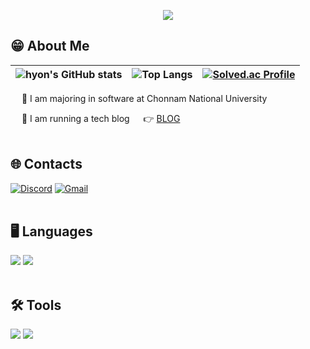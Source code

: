 <p align = "center">
<img src="https://capsule-render.vercel.app/api?type=waving&color=ffd400&height=300&section=header&text=Hello!&fontSize=70">
</p>

## 😁 About Me
|![hyon's GitHub stats](https://github-readme-stats.vercel.app/api?username=hyon3034&show_icons=true&theme=gruvbox)|![Top Langs](https://github-readme-stats.vercel.app/api/top-langs/?username=hyon3034&layout=compact)|[![Solved.ac Profile](http://mazassumnida.wtf/api/v2/generate_badge?boj=whatisthat)](https://solved.ac/whatisthat/)|
|---|---|---|

&emsp; 👾 I am majoring in software at Chonnam National University
  
&emsp; 📝 I am running a tech blog &emsp; 👉 [BLOG](https://hyon123.tistory.com)
<br/>
<br/>

## 🌐 Contacts 
[![Discord](https://img.shields.io/badge/Discord-7289DA?style=for-the-badge&logo=discord&logoColor=white)](https://www.discord.com/users/403898798016823307)
[![Gmail](https://img.shields.io/badge/Gmail-D14836?style=for-the-badge&logo=gmail&logoColor=white)](https://mail.google.com/mail/?view=cm&fs=1&to=hyon3034@gmail.com&su=SUBJECT&body=BODY&bcc=hyon3034@naver.com)
<br/>
<br/>

## 🖥️ Languages
<div>
    <img src ="https://img.shields.io/badge/C%2B%2B-00599C?style=for-the-badge&logo=c%2B%2B&logoColor=white">
    <img src ="https://img.shields.io/badge/C%23-239120?style=for-the-badge&logo=c-sharp&logoColor=white">
</div>
<br/>

## 🛠 Tools
<div>
    <img src ="https://img.shields.io/badge/unreal engine-%23313131.svg?style=for-the-badge&logo=unrealengine&logoColor=white">
    <img src ="https://img.shields.io/badge/Unity-100000?style=for-the-badge&logo=unity&logoColor=white">
</div>
